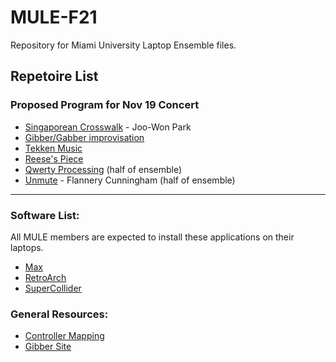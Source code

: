 # MULE-F21

Repository for Miami University Laptop Ensemble files.  
  
## Repetoire List

### Proposed Program for Nov 19 Concert
- [Singaporean Crosswalk](SingaporeanCrosswalk) - Joo-Won Park
- [Gibber/Gabber improvisation](Other/Gibber)
- [Tekken Music](Tekken)
- [Reese's Piece](ReeseSoundscape)
- [Qwerty Processing](QwertyProcessing) (half of ensemble)
- [Unmute](Unmute) - Flannery Cunningham (half of ensemble)

---

### Software List:
All MULE members are expected to install these applications on their laptops.
- [Max](https://cycling74.com/downloads)
- [RetroArch](https://www.retroarch.com/)
- [SuperCollider](https://supercollider.github.io/)

### General Resources:
- [Controller Mapping](Other/ControllerMapping)
- [Gibber Site](https://gibber.cc/alpha/playground/)